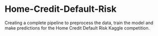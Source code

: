 # Home-Credit-Default-Risk
Creating a complete pipeline to preprocess the data, train the model and make predictions for the Home Credit Default Risk Kaggle competition.
